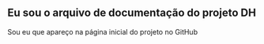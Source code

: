 ##  Eu sou o arquivo de documentação do projeto DH

Sou eu que apareço na página inicial do projeto no GitHub